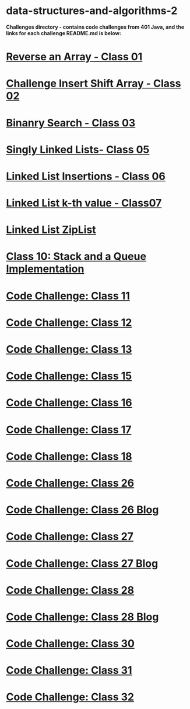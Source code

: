 # data-structures-and-algorithms-2

**Challenges directory - contains code challenges from 401 Java, and the links for each challenge README.md is below:**

# [Reverse an Array - Class 01](readme/readme-challenge-01.md)

# [Challenge Insert Shift Array - Class 02](readme/readme-challenge-02.md)


# [Binanry Search - Class 03](readme/readme-challenge-03.md)

# [Singly Linked Lists- Class 05](readme/readme-challenge-05.md)

# [Linked List Insertions - Class 06](readme/readme-challenge-06.md)

# [Linked List k-th value - Class07](readme/readme-challenge-07.md)

# [Linked List ZipList](readme/readme-challenge-08.md)

# [Class 10: Stack and a Queue Implementation](readme/readme-challenge-10.md)

# [Code Challenge: Class 11](readme/readme-challenge-11.md)

# [Code Challenge: Class 12](readme/readme-challenge-12.md)

# [Code Challenge: Class 13](readme/readme-challenge-13.md)

# [Code Challenge: Class 15](readme/readme-challenge-15.md)

# [Code Challenge: Class 16](readme/readme-challenge-16.md)

# [Code Challenge: Class 17](readme/readme-challenge-17.md)

# [Code Challenge: Class 18](readme/readme-challenge-18.md)

# [Code Challenge: Class 26](readme/challenge-26.md)
# [Code Challenge: Class 26 Blog](readme/BLOG.md)

# [Code Challenge: Class 27](readme/challenge-27.md)
# [Code Challenge: Class 27 Blog](readme/BLOG-2.md)

# [Code Challenge: Class 28](readme/challenge-28.md)
# [Code Challenge: Class 28 Blog](readme/BLOG-3.md)

# [Code Challenge: Class 30](readme/challenge-30.md)

# [Code Challenge: Class 31](readme/challenge-31.md)

# [Code Challenge: Class 32](readme/challenge-32.md)